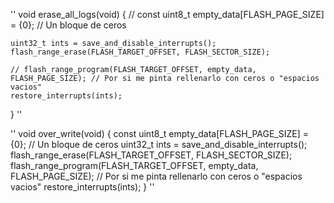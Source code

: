 
''
void erase_all_logs(void) {
    // const uint8_t empty_data[FLASH_PAGE_SIZE] = {0};  // Un bloque de ceros

    uint32_t ints = save_and_disable_interrupts();
    flash_range_erase(FLASH_TARGET_OFFSET, FLASH_SECTOR_SIZE);

    // flash_range_program(FLASH_TARGET_OFFSET, empty_data, FLASH_PAGE_SIZE); // Por si me pinta rellenarlo con ceros o "espacios vacios"
    restore_interrupts(ints);
}
''

''
void over_write(void) {
    const uint8_t empty_data[FLASH_PAGE_SIZE] = {0};  // Un bloque de ceros
    uint32_t ints = save_and_disable_interrupts();
    flash_range_erase(FLASH_TARGET_OFFSET, FLASH_SECTOR_SIZE);
    flash_range_program(FLASH_TARGET_OFFSET, empty_data, FLASH_PAGE_SIZE); // Por si me pinta rellenarlo con ceros o "espacios vacios"
    restore_interrupts(ints);
}
''

